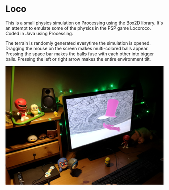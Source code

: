 # Loco

This is a small physics simulation on Processing using the Box2D library. It's an attempt to emulate some of the physics in the PSP game Locoroco. Coded in Java using Processing.

The terrain is randomly generated everytime the simulation is opened. Dragging the mouse on the screen makes multi-colored balls appear. Pressing the space bar makes the balls fuse with each other into bigger balls. Pressing the left or right arrow makes the entire environment tilt.

![](IMG_20181213_182325.jpg)
